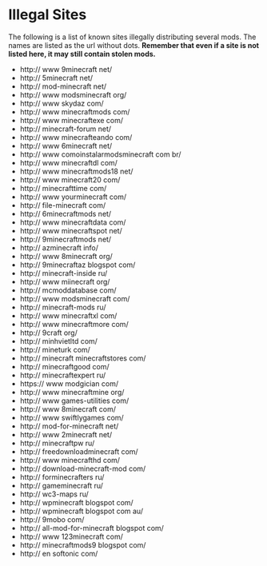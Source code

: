 Illegal Sites
=============

The following is a list of known sites illegally distributing several mods. The names are listed as the url without dots. **Remember that even if a site is not listed here, it may still contain stolen mods.**

- http:// www 9minecraft net/
- http:// 5minecraft net/
- http:// mod-minecraft net/
- http:// www modsminecraft org/
- http:// www skydaz com/
- http:// www minecraftmods com/
- http:// www minecraftexe com/
- http:// minecraft-forum net/
- http:// www minecrafteando com/
- http:// www 6minecraft net/
- http:// www comoinstalarmodsminecraft com br/
- http:// www minecraftdl com/
- http:// www minecraftmods18 net/
- http:// www minecraft20 com/
- http:// minecrafttime com/
- http:// www yourminecraft com/
- http:// file-minecraft com/
- http:// 6minecraftmods net/
- http:// www minecraftdata com/
- http:// www minecraftspot net/
- http:// 9minecraftmods net/
- http:// azminecraft info/
- http:// www 8minecraft org/
- http:// 9minecraftaz blogspot com/
- http:// minecraft-inside ru/
- http:// www miinecraft org/
- http:// mcmoddatabase com/
- http:// www modsminecraft com/
- http:// minecraft-mods ru/
- http:// www minecraftxl com/
- http:// www minecraftmore com/
- http:// 9craft org/
- http:// minhvietltd com/
- http:// mineturk com/
- http:// minecraft minecraftstores com/
- http:// minecraftgood com/
- http:// minecraftexpert ru/
- https:// www modgician com/
- http:// www minecraftmine org/
- http:// www games-utilities com/
- http:// www 8minecraft com/
- http:// www swiftlygames com/ 
- http:// mod-for-minecraft net/
- http:// www 2minecraft net/
- http:// minecraftpw ru/
- http:// freedownloadminecraft com/
- http:// www minecrafthd com/
- http:// download-minecraft-mod com/
- http:// forminecrafters ru/
- http:// gameminecraft ru/
- http:// wc3-maps ru/
- http:// wpminecraft blogspot com/
- http:// wpminecraft blogspot com au/
- http:// 9mobo com/
- http:// all-mod-for-minecraft blogspot com/
- http:// www 123minecraft com/
- http:// minecraftmods9 blogspot com/
- http:// en softonic com/
